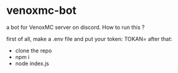 # venoxmc-bot
a bot for VenoxMC server on discord.
How to run this ?

first of all, make a .env file and put your token:
TOKAN=
after that:
- clone the repo
- npm i
- node index.js
